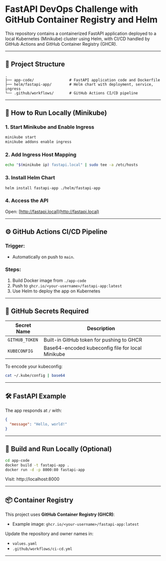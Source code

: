 # FastAPI DevOps Challenge with GitHub Container Registry and Helm

This repository contains a containerized FastAPI application deployed to a local Kubernetes (Minikube) cluster using Helm, with CI/CD handled by GitHub Actions and GitHub Container Registry (GHCR).

---

## 📁 Project Structure

```
.
├── app-code/                # FastAPI application code and Dockerfile
├── helm/fastapi-app/        # Helm chart with deployment, service, ingress
└── .github/workflows/       # GitHub Actions CI/CD pipeline
```

---

## 🚀 How to Run Locally (Minikube)

### 1. Start Minikube and Enable Ingress
```bash
minikube start
minikube addons enable ingress
```

### 2. Add Ingress Host Mapping
```bash
echo "$(minikube ip) fastapi.local" | sudo tee -a /etc/hosts
```

### 3. Install Helm Chart
```bash
helm install fastapi-app ./helm/fastapi-app
```

### 4. Access the API
Open: [http://fastapi.local](http://fastapi.local)

---

## ⚙️ GitHub Actions CI/CD Pipeline

### Trigger:
- Automatically on push to `main`.

### Steps:
1. Build Docker image from `./app-code`
2. Push to `ghcr.io/<your-username>/fastapi-app:latest`
3. Use Helm to deploy the app on Kubernetes

---

## 🔐 GitHub Secrets Required

| Secret Name     | Description |
|------------------|-------------|
| `GITHUB_TOKEN`   | Built-in GitHub token for pushing to GHCR |
| `KUBECONFIG`     | Base64-encoded kubeconfig file for local Minikube |

To encode your kubeconfig:
```bash
cat ~/.kube/config | base64
```

---

## 🛠 FastAPI Example

The app responds at `/` with:

```json
{
  "message": "Hello, world!"
}
```

---

## 🐳 Build and Run Locally (Optional)

```bash
cd app-code
docker build -t fastapi-app .
docker run -d -p 8000:80 fastapi-app
```
Visit: http://localhost:8000

---

## 📦 Container Registry

This project uses **GitHub Container Registry (GHCR)**:

- Example image: `ghcr.io/<your-username>/fastapi-app:latest`

Update the repository and owner names in:
- `values.yaml`
- `.github/workflows/ci-cd.yml`

---

